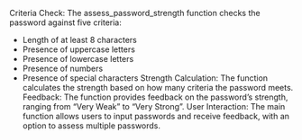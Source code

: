 Criteria Check: The assess_password_strength function checks the password against five criteria: 
  - Length of at least 8 characters
  - Presence of uppercase letters
  - Presence of lowercase letters
  - Presence of numbers
  - Presence of special characters
Strength Calculation: The function calculates the strength based on how many criteria the password meets.
Feedback: The function provides feedback on the password’s strength, ranging from “Very Weak” to “Very Strong”.
User Interaction: The main function allows users to input passwords and receive feedback, with an option to assess multiple passwords.
